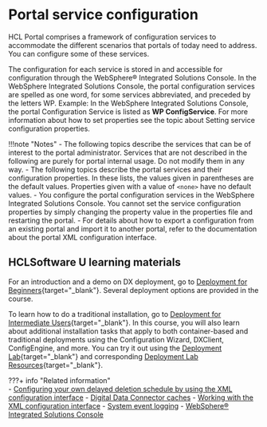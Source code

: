 # Portal service configuration

HCL Portal comprises a framework of configuration services to accommodate the different scenarios that portals of today need to address. You can configure some of these services.

The configuration for each service is stored in and accessible for configuration through the WebSphere® Integrated Solutions Console. In the WebSphere Integrated Solutions Console, the portal configuration services are spelled as one word, for some services abbreviated, and preceded by the letters WP. Example: In the WebSphere Integrated Solutions Console, the portal Configuration Service is listed as **WP ConfigService**. For more information about how to set properties see the topic about Setting service configuration properties.

!!!note "Notes"
    -   The following topics describe the services that can be of interest to the portal administrator. Services that are not described in the following are purely for portal internal usage. Do not modify them in any way.
    -   The following topics describe the portal services and their configuration properties. In these lists, the values given in parentheses are the default values. Properties given with a value of `<none>` have no default values.
    -   You configure the portal configuration services in the WebSphere Integrated Solutions Console. You cannot set the service configuration properties by simply changing the property value in the properties file and restarting the portal.
    -   For details about how to export a configuration from an existing portal and import it to another portal, refer to the documentation about the portal XML configuration interface.

## HCLSoftware U learning materials

For an introduction and a demo on DX deployment, go to [Deployment for Beginners](https://hclsoftwareu.hcltechsw.com/component/axs/?view=sso_config&id=3&forward=https%3A%2F%2Fhclsoftwareu.hcltechsw.com%2Fcourses%2Flesson%2F%3Fid%3D1479){target="_blank"}. Several deployment options are provided in the course.

To learn how to do a traditional installation, go to [Deployment for Intermediate Users](https://hclsoftwareu.hcltechsw.com/component/axs/?view=sso_config&id=3&forward=https%3A%2F%2Fhclsoftwareu.hcltechsw.com%2Fcourses%2Flesson%2F%3Fid%3D3086){target="_blank"}. In this course, you will also learn about additional installation tasks that apply to both container-based and traditional deployments using the Configuration Wizard, DXClient, ConfigEngine, and more. You can try it out using the [Deployment Lab](https://hclsoftwareu.hcltechsw.com/images/Lc4sMQCcN5uxXmL13gSlsxClNTU3Mjc3NTc4MTc2/DS_Academy/DX/Administrator/HDX-ADM-200_Deployment_Lab.pdf){target="_blank"} and corresponding [Deployment Lab Resources](https://hclsoftwareu.hcltechsw.com/images/Lc4sMQCcN5uxXmL13gSlsxClNTU3Mjc3NTc4MTc2/DS_Academy/DX/Administrator/HDX-ADM-200_Deployment_Lab_Resources.zip){target="_blank"}.

???+ info "Related information"  
    -   [Configuring your own delayed deletion schedule by using the XML configuration interface](../../../config_portal_behavior/delayed_cleanup/addelclnup_cfgxml.md)
    -   [Digital Data Connector caches](../../../../../extend_dx/ddc/ddc_cache_tuning/plrf_caches.md)
    -   [Working with the XML configuration interface](../../../../../deployment/manage/portal_admin_tools/xml_config_interface/working_xml_config_interface/index.md)
    -   [System event logging](../../../troubleshooting/logging_and_tracing/adsyslog.md)
    - [WebSphere® Integrated Solutions Console](../../../portal_admin_tools/WebSphere_Integrated_Solutions_Console.md)
